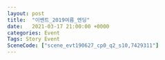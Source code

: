 ```yaml
---
layout: post
title:  "이벤트_2019여름_엔딩"
date:   2021-03-17 21:00:00 +0000
categories: Event
Tags: Story Event
SceneCode: ["scene_evt190627_cp0_q2_s10,7429311"]
---
```


